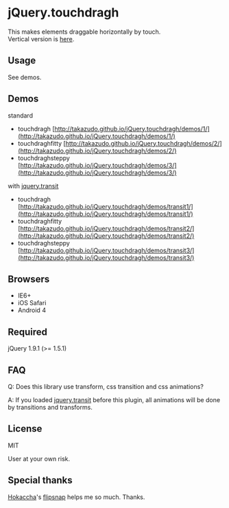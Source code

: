 # jQuery.touchdragh

This makes elements draggable horizontally by touch.  
Vertical version is [here](https://github.com/Takazudo/jQuery.touchdragv).

## Usage

See demos.

## Demos

standard

* touchdragh [http://takazudo.github.io/jQuery.touchdragh/demos/1/](http://takazudo.github.io/jQuery.touchdragh/demos/1/)
* touchdraghfitty [http://takazudo.github.io/jQuery.touchdragh/demos/2/](http://takazudo.github.io/jQuery.touchdragh/demos/2/)
* touchdraghsteppy [http://takazudo.github.io/jQuery.touchdragh/demos/3/](http://takazudo.github.io/jQuery.touchdragh/demos/3/)

with [jquery.transit](http://ricostacruz.com/jquery.transit/)

* touchdragh [http://takazudo.github.io/jQuery.touchdragh/demos/transit1/](http://takazudo.github.io/jQuery.touchdragh/demos/transit1/)
* touchdraghfitty [http://takazudo.github.io/jQuery.touchdragh/demos/transit2/](http://takazudo.github.io/jQuery.touchdragh/demos/transit2/)
* touchdraghsteppy [http://takazudo.github.io/jQuery.touchdragh/demos/transit3/](http://takazudo.github.io/jQuery.touchdragh/demos/transit3/)


## Browsers

* IE6+
* iOS Safari
* Android 4

## Required

jQuery 1.9.1 (>= 1.5.1)

## FAQ

Q: Does this library use transform, css transition and css animations?

A: If you loaded [jquery.transit](http://ricostacruz.com/jquery.transit/) before this plugin, all animations will be done by transitions and transforms.

## License

MIT

User at your own risk.

## Special thanks

[Hokaccha](https://github.com/hokaccha)'s [flipsnap](https://github.com/pxgrid/js-flipsnap/) helps me so much. Thanks.


